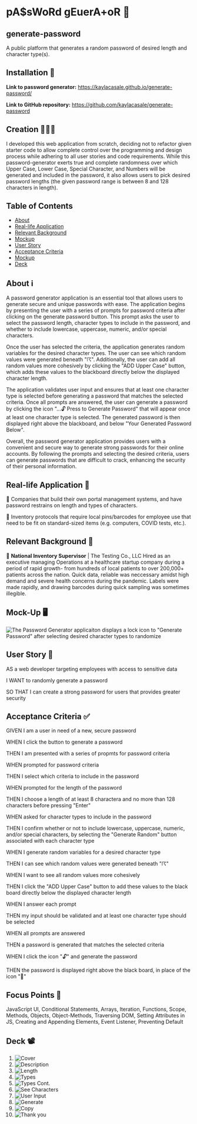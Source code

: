 # pA$sWoRd gEuerA+oR 🔗
## generate-password
A public platform that generates a random password of desired length and character type(s).

## Installation 🔨
**Link to password generator:** https://kaylacasale.github.io/generate-password/

**Link to GitHub repository:** https://github.com/kaylacasale/generate-password

## Creation 👩🏼‍💻
I developed this web application from scratch, deciding not to refactor given starter code to allow complete control over the programming and design process while adhering to all user stories and code requirements. While this password-generator exerts true and complete randomness over which Upper Case, Lower Case, Special Character, and Numbers will be generated and included in the password, it also allows users to pick desired password lengths (the given password range is between 8 and 128 characters in length).

## Table of Contents
* [About](#about-ℹ︎)
* [Real-life Application](#real-life-application-🤝)
* [Relevant Background](#relevant-background-📝)
* [Mockup](#mock-up-🖥)
* [User Story](#user-story-📖)
* [Acceptance Criteria](#acceptance-criteria-✅)
* [Mockup](#mock-up-🖥)
* [Deck](#deck-📽)


## About ℹ︎
A password generator application is an essential tool that allows users to generate secure and unique passwords with ease. The application begins by presenting the user with a series of prompts for password criteria after clicking on the generate password button. This prompt asks the user to select the password length, character types to include in the password, and whether to include lowercase, uppercase, numeric, and/or special characters.

Once the user has selected the criteria, the application generates random variables for the desired character types. The user can see which random values were generated beneath "☈". Additionally, the user can add all random values more cohesively by clicking the "ADD Upper Case" button, which adds these values to the blackboard directly below the displayed character length.

The application validates user input and ensures that at least one character type is selected before generating a password that matches the selected criteria. Once all prompts are answered, the user can generate a password by clicking the icon "...🔓 Press to Generate Password" that will appear once at least one character type is selected. The generated password is then displayed right above the blackboard, and below "Your Generated Password Below".

Overall, the password generator application provides users with a convenient and secure way to generate strong passwords for their online accounts. By following the prompts and selecting the desired criteria, users can generate passwords that are difficult to crack, enhancing the security of their personal information.

<!-- ![GIF Mockup](https://media.giphy.com/media/v1.Y2lkPTc5MGI3NjExM2Q4ZWNkNDNkM2UzMDYzMTJmN2M5YWFmNTM0ZDI0MGEzNjA0YjNhYSZjdD1n/uEEXByvQixnkNSla4Y/giphy.gif "Password Generator Mockup Preview") -->

## Real-life Application 🤝
🔘 Companies that build their own portal management systems, and have password restrains on length and types of characters.

🔘 Inventory protocols that require local pins/barcodes for employee use that need to be fit on standard-sized items (e.g. computers, COVID tests, etc.). 

## Relevant Background 📝
🔘 **National Inventory Supervisor** | The Testing Co., LLC
Hired as an executive managing Operations at a healthcare startup company during a period of rapid growth- from hundreds of local patients to over 200,000+ patients across the nation. Quick data, reliable was neccessary amidst high demand and severe health concerns during the pandemic. Labels were made rapidly, and drawing barcodes during quick sampling was sometimes illegible.

## Mock-Up 🖥
![The Password Generator applicaiton displays a lock icon to "Generate Password" after selecting desired character types to randomize](https://media.giphy.com/media/55VeBIYZcyT0Ko7GPw/giphy.gif)

## User Story 📖
AS a web developer targeting employees with access to sensitive data

I WANT to randomly generate a password

SO THAT I can create a strong password for users that provides greater security

## Acceptance Criteria ✅
GIVEN I am a user in need of a new, secure password

WHEN I click the button to generate a password

THEN I am presented with a series of propmts for password criteria

WHEN prompted for password criteria

THEN I select which criteria to include in the password

WHEN prompted for the length of the password

THEN I choose a length of at least 8 charactera and no more than 128 characters before pressing "Enter"

WHEN asked for character types to include in the password

THEN I confirm whether or not to include lowercase, uppercase, numeric, and/or special characters, by selecting the "Generate Random" button associated with each character type

WHEN I generate random variables for a desired character type

THEN I can see which random values were generated beneath "☈" 

WHEN I want to see all random values more cohesively

THEN I click the "ADD Upper Case" button to add these values to the black board directly below the displayed character length

WHEN I answer each prompt

THEN my input should be validated and at least one character type should be selected

WHEN all prompts are answered

THEN a password is generated that matches the selected criteria

WHEN I click the icon "🔓" and generate the password 

THEN the password is displayed right above the black board, in place of the icon "🔗"



## Focus Points 👾
JavaScript UI, Conditional Statements, Arrays, Iteration, Functions, Scope, Methods, Objects, Object-Methods, Traversing DOM, Setting Attributes in JS, Creating and Appending Elements, Event Listener, Preventing Default

## Deck 📽
1. ![Cover](assets/images/Pass-1.png)
2. ![Description](assets/images/Pass-2.png)
3. ![Length](assets/images/Pass-3.png)
4. ![Types](assets/images/Pass-4.png)
5. ![Types Cont.](assets/images/Pass-5.png)
6. ![See Characters](assets/images/Pass-6.png)
7. ![User Input](assets/images/Pass-7.png)
8. ![Generate](assets/images/Pass-8.png)
9. ![Copy](assets/images/Pass-9.png)
10. ![Thank you](assets/images/Pass-10.png)
